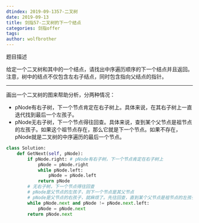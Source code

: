 ```yaml
---
dtindex: 2019-09-1357-二叉树
date: 2019-09-13
title: 剑指57-二叉树的下一个结点
categories: 剑指offer
tags:  
author: wolfbrother  
---
```


题目描述

给定一个二叉树和其中的一个结点，请找出中序遍历顺序的下一个结点并且返回。注意，树中的结点不仅包含左右子结点，同时包含指向父结点的指针。

---------------------------------

画出一个二叉树的图来帮助分析，分两种情况：

+ pNode有右子树，下一个节点肯定在右子树上。具体来说，在其右子树上一直迭代找到最后一个左孩子。
+ pNode无右子树，下一个节点得往回查。具体来说，查到某个父节点是祖节点的左孩子。如果这个祖节点存在，那么它就是下一个节点。如果不存在，pNode就是二叉树的中序遍历的最后一个节点。

```python
class Solution:
    def GetNext(self, pNode):
        if pNode.right: # pNode有右子树，下一个节点肯定在右子树上
            pNode = pNode.right
            while pNode.left:
                pNode = pNode.left
            return pNode
        # 无右子树，下一个节点得往回查
        # pNode是父节点的左孩子，则下一个节点是其父节点
        # pNode是父节点的右孩子，就麻烦了。先往回查，直到某个父节点是祖节点的左孩子
        while pNode.next and pNode != pNode.next.left:
            pNode = pNode.next
        return pNode.next
```
